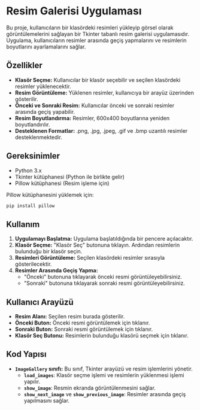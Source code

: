 # Resim Galerisi Uygulaması

Bu proje, kullanıcıların bir klasördeki resimleri yükleyip görsel olarak görüntülemelerini sağlayan bir Tkinter tabanlı resim galerisi uygulamasıdır. Uygulama, kullanıcıların resimler arasında geçiş yapmalarını ve resimlerin boyutlarını ayarlamalarını sağlar.

## Özellikler

- **Klasör Seçme:** Kullanıcılar bir klasör seçebilir ve seçilen klasördeki resimler yüklenecektir.
- **Resim Görüntüleme:** Yüklenen resimler, kullanıcıya bir arayüz üzerinden gösterilir.
- **Önceki ve Sonraki Resim:** Kullanıcılar önceki ve sonraki resimler arasında geçiş yapabilir.
- **Resim Boyutlandırma:** Resimler, 600x400 boyutlarına yeniden boyutlandırılır.
- **Desteklenen Formatlar:** .png, .jpg, .jpeg, .gif ve .bmp uzantılı resimler desteklenmektedir.

## Gereksinimler

- Python 3.x
- Tkinter kütüphanesi (Python ile birlikte gelir)
- Pillow kütüphanesi (Resim işleme için)

Pillow kütüphanesini yüklemek için:
```bash
pip install pillow
```

## Kullanım

1. **Uygulamayı Başlatma:** Uygulama başlatıldığında bir pencere açılacaktır.
2. **Klasör Seçme:** "Klasör Seç" butonuna tıklayın. Ardından resimlerin bulunduğu bir klasör seçin.
3. **Resimleri Görüntüleme:** Seçilen klasördeki resimler sırasıyla gösterilecektir.
4. **Resimler Arasında Geçiş Yapma:** 
   - "Önceki" butonuna tıklayarak önceki resmi görüntüleyebilirsiniz.
   - "Sonraki" butonuna tıklayarak sonraki resmi görüntüleyebilirsiniz.

## Kullanıcı Arayüzü

- **Resim Alanı:** Seçilen resim burada gösterilir.
- **Önceki Buton:** Önceki resmi görüntülemek için tıklanır.
- **Sonraki Buton:** Sonraki resmi görüntülemek için tıklanır.
- **Klasör Seç Butonu:** Resimlerin bulunduğu klasörü seçmek için tıklanır.

## Kod Yapısı

- **`ImageGallery` sınıfı:** Bu sınıf, Tkinter arayüzü ve resim işlemlerini yönetir.
  - **`load_images`**: Klasör seçme işlemi ve resimlerin yüklenmesi işlemi yapılır.
  - **`show_image`**: Resmin ekranda görüntülenmesini sağlar.
  - **`show_next_image`** ve **`show_previous_image`**: Resimler arasında geçiş yapılmasını sağlar.
